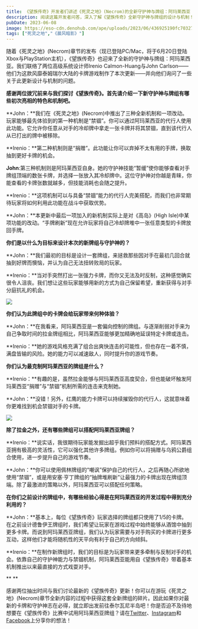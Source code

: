 ```yaml
---
title: 《望族传奇》开发者们讲述《死灵之地》(Necrom)的全新守护神与牌组：阿玛莱西亚
description: 阅读这篇开发者问答，深入了解《望族传奇》全新守护神与牌组的设计与机制！
pubDate: 2023-06-08
image: https://eso-cdn.denohub.com/ape/uploads/2023/06/436925190fc70327f0c1ea2d3005b367.jpg
tags: ["死灵之地","《晨风暗影》"]
---
```


随着《死灵之地》(Necrom)章节的发布（现已登陆PC/Mac，将于6月20日登陆Xbox与PlayStation主机），《望族传奇》也迎来了全新的守护神与牌组：阿玛莱西亚。我们联络了两位高级系统设计师Irenio
Calmon-Huang与John
Carlson——他们为这款风靡泰姆瑞尔大陆的卡牌游戏制作了本次更新——并向他们询问了一些关于此更新设计与机制的问题。 

**感谢两位拨冗前来与我们探讨《望族传奇》。首先请介绍一下新守护神与牌组有哪些初次亮相的特色和机制吧。**

**John：**我们在《死灵之地》(Necrom)中推出了三种全新机制和一项改动。玩家能够最先体验到的第一种机制是“禁锢”。你可以通过阿玛莱西亚的代行人使用此功能。它允许你任意从对手的冷却牌中拿走一张卡牌并将其禁锢，直到该代行人从已打出的牌中被移除。

**Irenio：**第二种机制则是“捐赠”。此功能让你可以弃掉不太有用的手牌，换取抽到更好卡牌的机会。

**John**:第三种机制则是阿玛莱西亚自身。她的守护神技能“暂缓”使你能够查看对手牌组顶端的数张卡牌，并选择一张放入其冷却牌中。这位守护神对你越是青睐，你能查看的卡牌张数就越多，但技能消耗也会随之提升。

**Irenio：**这项机制可以与具备“禁锢”能力的代行人完美搭配，而我们也非常期待玩家将如何利用此功能在战斗中获取优势。

**John：**本更新中最后一项加入的新机制实际上是对《高岛》(High
Isle)中某项功能的改动。“手牌刷新”现在允许玩家将自己冷却牌堆中一张任意类型的卡牌放回手牌。

**你们是以什么为目标来设计本次的新牌组与守护神的？**

**John：**我们最初的目标是设计一套牌组，来拯救那些因对手在最初几回合就抽到好牌而懊恼，并认为自己无法扭转败局的玩家。

**Irenio：**当对手突然打出一张强力卡牌，而你又无法及时反制，这种感觉确实很令人沮丧。我们想让这些玩家能够用新的方式为自己保留希望，重新获得与对手分庭抗礼的机会。

![](https://eso-cdn.denohub.com/ape/uploads/2023/06/8ff26cc91342d143668d5e781abe828d.jpg)

**你们认为此牌组中的卡牌会给玩家带来何种体验？**

**John：**在我看来，阿玛莱西亚是一套偏向控制的牌组。与逐渐削弱对手来为自己争取时间的拉金牌组相比，阿玛莱西亚能够更加精确地延误特定卡牌或连击。

**Irenio：**她的游戏风格充满了组合出爽快连击的可能性，但也存在一着不慎，满盘皆输的风险。她的能力可以减速敌人，同时提升你的游戏节奏。

**你们认为最克制阿玛莱西亚的牌组是什么？**

**Irenio：**有趣的是，虽然拉金能够与阿玛莱西亚高度契合，但也能破坏触发阿玛莱西亚“捐赠”与“禁锢”机制所需的连击来克制她。

**John：**没错！另外，红鹰的能力卡牌可以持续摧毁你的代行人，这就意味着你更难找到机会禁锢对手的卡牌。

![](https://eso-cdn.denohub.com/ape/uploads/2023/06/3331e674d0f54a80a3bc26e8cdad44f0.jpg)

**除了拉金之外，还有哪些牌组可以搭配阿玛莱西亚牌组？**

**Irenio：**说实话，我很期待玩家能发掘出超乎我们预料的搭配方式。阿玛莱西亚拥有极高的灵活性，它可以强化其他许多牌组。例如你可以将捐赠与乌鸦公爵组合使用，进一步提升自己的游戏节奏。

**John：**你可以使用佩林牌组的“嘲讽”保护自己的代行人，之后再随心所欲地使用“禁锢”，或是用安塞·亨丁牌组的“抽牌堆刷新”让最强力的卡牌出现在牌组顶端。除了最激进的策略以外，阿玛莱西亚可以搭配任何策略。

**在你们之前设计的牌组中，有哪些经验心得是在阿玛莱西亚的开发过程中得到充分利用的？**

**John：**基本上，每位《望族传奇》玩家选择的牌组都只使用了1/5的卡牌。在之前设计德鲁伊王牌组时，我们希望让玩家在游戏过程中始终能够从酒馆中抽到更多卡牌。而说到阿玛莱西亚牌组，我们认为玩家需要与对手购买的卡牌进行更多互动，这样他们才能将随机性的天平向有利于自己的方向倾斜。

**Irenio：**在制作新牌组时，我们的目标是为玩家带来更多牵制与反制对手的机会。依靠自己的守护神能力与禁锢机制，阿玛莱西亚能用自《望族传奇》带着基本机制推出以来最直接的方式戏耍对手。

** **

感谢两位抽出时间与我们讨论最新的《望族传奇》更新！你可以在游玩《死灵之地》(Necrom)章节全新内容的过程中获得这套全新牌组的碎片。因此如果你对最新的卡牌和守护神志在必得，就立即出发前往泰尔瓦尼半岛吧！你是否迫不及待地想要在《望族传奇》比赛中试用阿玛莱西亚牌组？请在[Twitter](https://twitter.com/TESOnline)、[Instagram](https://www.instagram.com/elderscrollsonline/)和[Facebook](https://www.facebook.com/elderscrollsonline)上分享你的想法！
